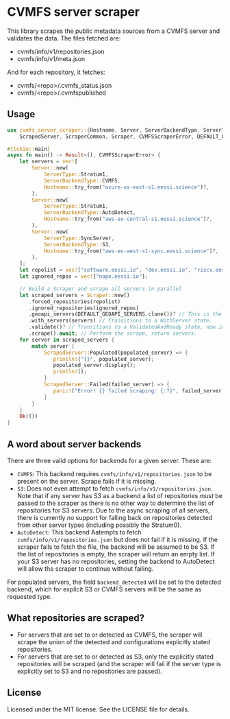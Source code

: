 # CVMFS server scraper

This library scrapes the public metadata sources from a CVMFS server and validates the data. The files fetched are:

- cvmfs/info/v1/repositories.json
- cvmfs/info/v1/meta.json

And for each repository, it fetches:

- cvmfs/\<repo\>/.cvmfs_status.json
- cvmfs/\<repo\>/.cvmfspublished

## Usage

```rust
use cvmfs_server_scraper::{Hostname, Server, ServerBackendType, ServerType,
    ScrapedServer, ScraperCommon, Scraper, CVMFSScraperError, DEFAULT_GEOAPI_SERVERS};

#[tokio::main]
async fn main() -> Result<(), CVMFSScraperError> {
    let servers = vec![
        Server::new(
            ServerType::Stratum1,
            ServerBackendType::CVMFS,
            Hostname::try_from("azure-us-east-s1.eessi.science")?,
        ),
        Server::new(
            ServerType::Stratum1,
            ServerBackendType::AutoDetect,
            Hostname::try_from("aws-eu-central-s1.eessi.science")?,
        ),
        Server::new(
            ServerType::SyncServer,
            ServerBackendType::S3,
            Hostname::try_from("aws-eu-west-s1-sync.eessi.science")?,
        ),
    ];
    let repolist = vec!["software.eessi.io", "dev.eessi.io", "riscv.eessi.io"];
    let ignored_repos = vec!["nope.eessi.io"];

    // Build a Scraper and scrape all servers in parallel
    let scraped_servers = Scraper::new()
       .forced_repositories(repolist)
       .ignored_repositories(ignored_repos)
       .geoapi_servers(DEFAULT_GEOAPI_SERVERS.clone())? // This is the default list
       .with_servers(servers) // Transitions to a WithServer state.
       .validate()? // Transitions to a ValidatedAndReady state, now immutable.
       .scrape().await; // Perform the scrape, return servers.
    for server in scraped_servers {
        match server {
            ScrapedServer::Populated(populated_server) => {
               println!("{}", populated_server);
               populated_server.display();
               println!();
            }
            ScrapedServer::Failed(failed_server) => {
               panic!("Error! {} failed scraping: {:?}", failed_server.hostname, failed_server.error);
            }
        }
    }
    Ok(())
}
```

## A word about server backends

There are three valid options for backends for a given server. These are:

- `CVMFS`: This backend requires `cvmfs/info/v1/repositories.json` to be present on the server. Scrape fails if it is missing.
- `S3`: Does not even attempt to fetch `cvmfs/info/v1/repositories.json`. Note that if any server has S3 as a backend a list of repositories *must* be passed to the scraper as there is no other way to determine the list of repositories for S3 servers. Due to the async scraping of all servers, there is currently no support for falling back on repositories detected from other server types (including possibly the Stratum0).
- `AutoDetect`: This backend Aatempts to fetch `cvmfs/info/v1/repositories.json` but does not fail if it is missing. If the scraper fails to fetch the file, the backend will be assumed to be S3. If the list of repositories is empty, the scraper will return an empty list. If your S3 server has no repositories, setting the backend to AutoDetect will allow the scraper to continue without failing.

For populated servers, the field `backend_detected` will be set to the detected backend, which for explicit S3 or CVMFS servers will be the same as requested type.

## What repositories are scraped?

- For servers that are set to or detected as CVMFS, the scraper will scrape the union of the detected and configurations explicitly stated repositories.
- For servers that are set to or detected as S3, only the explicitly stated repositories will be scraped (and the scraper will fail if the server type is explicitly set to S3 and no repositories are passed).

## License

Licensed under the MIT license. See the LICENSE file for details.
